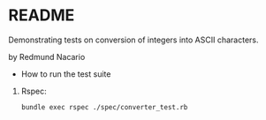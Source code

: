 # README

Demonstrating tests on conversion of integers into ASCII characters.

by Redmund Nacario

* How to run the test suite
  
 1. Rspec:

    `bundle exec rspec ./spec/converter_test.rb`